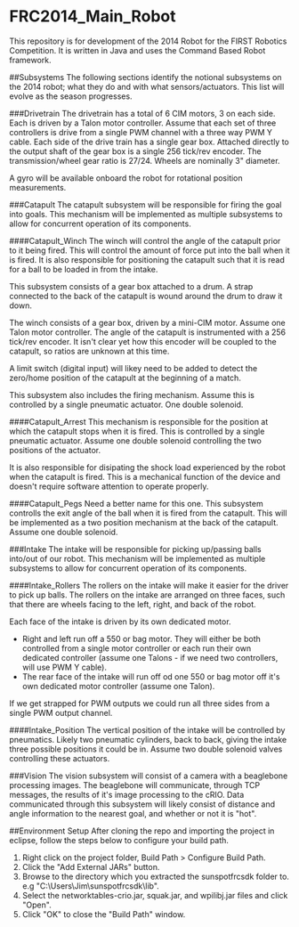 FRC2014_Main_Robot
==================

This repository is for development of the 2014 Robot for the FIRST Robotics Competition.
It is written in Java and uses the Command Based Robot framework.

##Subsystems
The following sections identify the notional subsystems on the 2014 robot; what they do and with what sensors/actuators. This list will evolve as the season progresses.

###Drivetrain
The drivetrain has a total of 6 CIM motors, 3 on each side. Each is driven by a Talon motor controller. Assume that each set of three controllers is drive from a single PWM channel with a three way PWM Y cable.
Each side of the drive train has a single gear box. Attached directly to the output shaft of the gear box is a single 256 tick/rev encoder.
The transmission/wheel gear ratio is 27/24. Wheels are nominally 3" diameter.

A gyro will be available onboard the robot for rotational position measurements.

###Catapult
The catapult subsystem will be responsible for firing the goal into goals. This mechanism will be implemented as multiple subsystems to allow for concurrent operation of its components.

####Catapult_Winch
The winch will control the angle of the catapult prior to it being fired. This will control the amount of force put into the ball when it is fired. It is also responsible for positioning the catapult such that it is read for a ball to be loaded in from the intake.

This subsystem consists of a gear box attached to a drum. A strap connected to the back of the catapult is wound around the drum to draw it down.

The winch consists of a gear box, driven by a mini-CIM motor. Assume one Talon motor controller. The angle of the catapult is instrumented with a 256 tick/rev encoder. It isn't clear yet how this encoder will be coupled to the catapult, so ratios are unknown at this time.

A limit switch (digital input) will likey need to be added to detect the zero/home position of the catapult at the beginning of a match.

This subsystem also includes the firing mechanism. Assume this is controlled by a single pneumatic actuator. One double solenoid.

####Catapult_Arrest
This mechanism is responsible for the position at which the catapult stops when it is fired. This is controlled by a single pneumatic actuator. Assume one double solenoid controlling the two positions of the actuator.

It is also responsible for disipating the shock load experienced by the robot when the catapult is fired. This is a mechanical function of the device and doesn't require software attention to operate properly.

####Catapult_Pegs
Need a better name for this one.
This subsystem controlls the exit angle of the ball when it is fired from the catapult. This will be implemented as a two position mechanism at the back of the catapult. Assume one double solenoid.

###Intake
The intake will be responsible for picking up/passing balls into/out of our robot. This mechanism will be implemented as multiple subsystems to allow for concurrent operation of its components.

####Intake_Rollers
The rollers on the intake will make it easier for the driver to pick up balls. The rollers on the intake are arranged on three faces, such that there are wheels facing to the left, right, and back of the robot.

Each face of the intake is driven by its own dedicated motor.
* Right and left run off a 550 or bag motor. They will either be both controlled from a single motor controller or each run their own dedicated controller (assume one Talons - if we need two controllers, will use PWM Y cable).
* The rear face of the intake will run off od one 550 or bag motor off it's own dedicated motor controller (assume one Talon).

If we get strapped for PWM outputs we could run all three sides from a single PWM output channel.

####Intake_Position
The vertical position of the intake will be controlled by pneumatics. Likely two pneumatic cylinders, back to back, giving the intake three possible positions it could be in. Assume two double solenoid valves controlling these actuators.

###Vision
The vision subsystem will consist of a camera with a beaglebone processing images. The beaglebone will communicate, through TCP messages, the results of it's image processing to the cRIO. Data communicated through this subsystem will likely consist of distance and angle information to the nearest goal, and whether or not it is "hot".

##Environment Setup
After cloning the repo and importing the project in eclipse, follow the steps below to configure your build path.
<ol>
<li>Right click on the project folder, Build Path > Configure Build Path.</li>
<li>Click the "Add External JARs" button.</li>
<li>Browse to the directory which you extracted the sunspotfrcsdk folder to. e.g "C:\Users\Jim\sunspotfrcsdk\lib".</li>
<li>Select the networktables-crio.jar, squak.jar, and wpilibj.jar files and click "Open".</li>
<li>Click "OK" to close the "Build Path" window.</li>
</ol>
